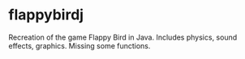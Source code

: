 # flappybirdj
Recreation of the game Flappy Bird in Java. 
Includes physics, sound effects, graphics. 
Missing some functions. 
